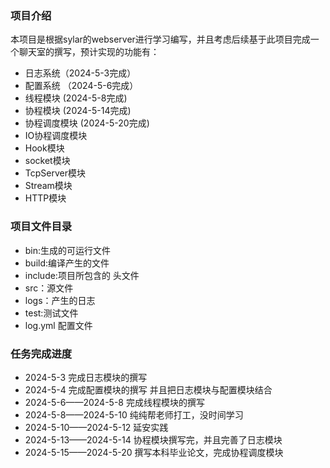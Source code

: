 ### 项目介绍
本项目是根据sylar的webserver进行学习编写，并且考虑后续基于此项目完成一个聊天室的撰写，预计实现的功能有：
* 日志系统（2024-5-3完成）
* 配置系统 （2024-5-6完成）
* 线程模块  (2024-5-8完成)
* 协程模块  (2024-5-14完成)
* 协程调度模块 (2024-5-20完成)
* IO协程调度模块
* Hook模块
* socket模块
* TcpServer模块
* Stream模块
* HTTP模块

### 项目文件目录
* bin:生成的可运行文件
* build:编译产生的文件
* include:项目所包含的 头文件
* src：源文件
* logs：产生的日志
* test:测试文件
* log.yml 配置文件

### 任务完成进度
* 2024-5-3
    完成日志模块的撰写
* 2024-5-4
    完成配置模块的撰写 并且把日志模块与配置模块结合
* 2024-5-6——2024-5-8
    完成线程模块的撰写
* 2024-5-8——2024-5-10
    纯纯帮老师打工，没时间学习
* 2024-5-10——2024-5-12
    延安实践
* 2024-5-13——2024-5-14
    协程模块撰写完，并且完善了日志模块
* 2024-5-15——2024-5-20
    撰写本科毕业论文，完成协程调度模块